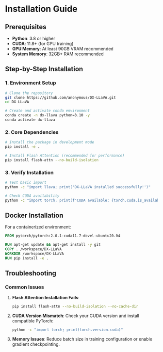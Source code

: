 # Installation Guide

## Prerequisites

- **Python**: 3.8 or higher
- **CUDA**: 11.8+ (for GPU training)
- **GPU Memory**: At least 90GB VRAM recommended
- **System Memory**: 32GB+ RAM recommended

## Step-by-Step Installation

### 1. Environment Setup

```bash
# Clone the repository
git clone https://github.com/anonymous/DX-LLaVA.git
cd DX-LLaVA

# Create and activate conda environment
conda create -n dx-llava python=3.10 -y
conda activate dx-llava
```

### 2. Core Dependencies

```bash
# Install the package in development mode
pip install -e .

# Install Flash Attention (recommended for performance)
pip install flash-attn --no-build-isolation
```

### 3. Verify Installation

```bash
# Test basic import
python -c "import llava; print('DX-LLaVA installed successfully!')"

# Check CUDA availability
python -c "import torch; print(f'CUDA available: {torch.cuda.is_available()}')"
```

## Docker Installation

For a containerized environment:

```dockerfile
FROM pytorch/pytorch:2.0.1-cuda11.7-devel-ubuntu20.04

RUN apt-get update && apt-get install -y git
COPY . /workspace/DX-LLaVA
WORKDIR /workspace/DX-LLaVA
RUN pip install -e .
```

## Troubleshooting

### Common Issues

1. **Flash Attention Installation Fails**:
   ```bash
   pip install flash-attn --no-build-isolation --no-cache-dir
   ```

2. **CUDA Version Mismatch**:
   Check your CUDA version and install compatible PyTorch:
   ```bash
   python -c "import torch; print(torch.version.cuda)"
   ```

3. **Memory Issues**:
   Reduce batch size in training configuration or enable gradient checkpointing.